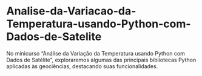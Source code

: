 # Analise-da-Variacao-da-Temperatura-usando-Python-com-Dados-de-Satelite
No minicurso “Análise da Variação da Temperatura usando Python com Dados de Satélite”, exploraremos algumas das principais bibliotecas Python aplicadas às geociências, destacando suas funcionalidades. 
